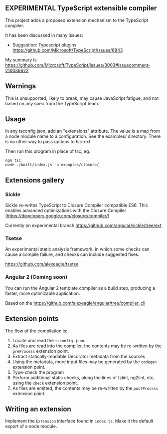 ## EXPERIMENTAL TypeScript extensible compiler

This project adds a proposed extension mechanism to the TypeScript compiler.

It has been discussed in many issues:
- Suggestion: Typescript plugins https://github.com/Microsoft/TypeScript/issues/6843

My summary is https://github.com/Microsoft/TypeScript/issues/3003#issuecomment-210036622

## Warnings
This is unsupported, likely to break, may cause JavaScript fatigue, and not based on any spec from the TypeScript team.

## Usage

In any tsconfig.json, add an "extensions" attribute. The value is a map from a node module name to a configuration.
See the examples/ directory. There is no other way to pass options to tsc-ext.

Then run this program in place of tsc, eg.

```
npm tsc
node ./built/index.js -p examples/closure/
```

## Extensions gallery

### Sickle
Sickle re-writes TypeScript to Closure Compiler compatible ES6. This enables advanced
optimizations with the Closure Compiler (https://developers.google.com/closure/compiler/)

Currently on experimental branch
https://github.com/angular/sickle/tree/ext

### Tsetse
An experimental static analysis framework, in which some checks can cause a compile failure,
and checks can include suggested fixes.

https://github.com/alexeagle/tsetse

### Angular 2 (Coming soon)
You can run the Angular 2 template compiler as a build step, producing a faster, more
optimizable application.

Based on the https://github.com/alexeagle/angular/tree/compiler_cli

## Extension points

The flow of the compilation is:

1. Locate and read the `tsconfig.json`.
1. As files are read into the compiler, the contents may be re-written by the `preProcess` extension point.
1. Extract statically-readable Decorator metadata from the sources
1. Using the metadata, more input files may be generated by the `codegen` extension point.
1. Type-check the program
1. Perform additional static checks, along the lines of tslint, ng2lint, etc, using the `check` extension point.
1. As files are emitted, the contents may be re-written by the `postProcess` extension point.

## Writing an extension

Implement the `Extension` interface found in `index.ts`.
Make it the default export of a node module.

